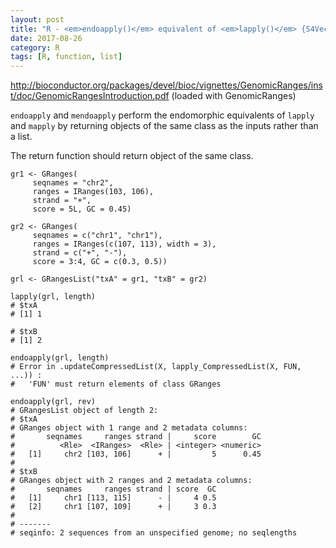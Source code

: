 ```yaml
---
layout: post
title: "R - <em>endoapply()</em> equivalent of <em>lapply()</em> {S4Vectors}"
date: 2017-08-26
category: R
tags: [R, function, list]
---
```


http://bioconductor.org/packages/devel/bioc/vignettes/GenomicRanges/inst/doc/GenomicRangesIntroduction.pdf
(loaded with GenomicRanges)


<code>endoapply</code> and <code>mendoapply</code> perform the endomorphic equivalents of <code>lapply</code> and <code>mapply</code> by returning objects of the same class as the inputs rather than a list.

The return function should return object of the same class.

```
gr1 <- GRanges(
     seqnames = "chr2",
     ranges = IRanges(103, 106),
     strand = "+",
     score = 5L, GC = 0.45)

gr2 <- GRanges(
     seqnames = c("chr1", "chr1"),
     ranges = IRanges(c(107, 113), width = 3),
     strand = c("+", "-"),
     score = 3:4, GC = c(0.3, 0.5))

grl <- GRangesList("txA" = gr1, "txB" = gr2)

lapply(grl, length)
# $txA
# [1] 1

# $txB
# [1] 2

endoapply(grl, length)
# Error in .updateCompressedList(X, lapply_CompressedList(X, FUN, ...)) : 
#   'FUN' must return elements of class GRanges

endoapply(grl, rev)
# GRangesList object of length 2:
# $txA 
# GRanges object with 1 range and 2 metadata columns:
#       seqnames     ranges strand |     score        GC
#          <Rle>  <IRanges>  <Rle> | <integer> <numeric>
#   [1]     chr2 [103, 106]      + |         5      0.45
# 
# $txB 
# GRanges object with 2 ranges and 2 metadata columns:
#       seqnames     ranges strand | score  GC
#   [1]     chr1 [113, 115]      - |     4 0.5
#   [2]     chr1 [107, 109]      + |     3 0.3
# 
# -------
# seqinfo: 2 sequences from an unspecified genome; no seqlengths

```




